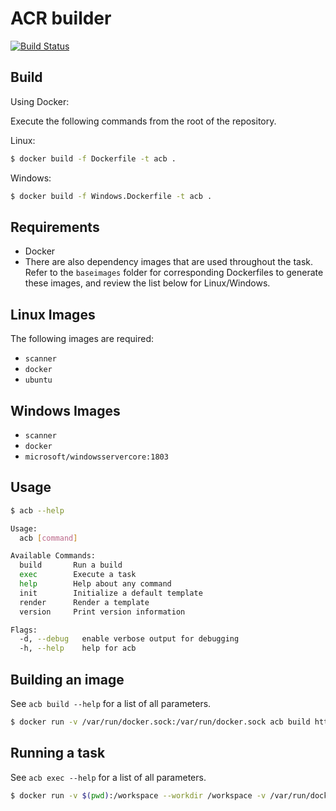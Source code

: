 # ACR builder

[![Build Status](https://travis-ci.org/Azure/acr-builder.svg?branch=master)](https://travis-ci.org/Azure/acr-builder)

## Build

Using Docker:

Execute the following commands from the root of the repository.

Linux:

```sh
$ docker build -f Dockerfile -t acb .
```

Windows:

```sh
$ docker build -f Windows.Dockerfile -t acb .
```

## Requirements

- Docker
- There are also dependency images that are used throughout the task. Refer to the `baseimages` folder for corresponding Dockerfiles to generate these images, and review the list below for Linux/Windows.

## Linux Images

The following images are required:

- `scanner`
- `docker`
- `ubuntu`

## Windows Images

- `scanner`
- `docker`
- `microsoft/windowsservercore:1803`

## Usage

```sh
$ acb --help

Usage:
  acb [command]

Available Commands:
  build       Run a build
  exec        Execute a task
  help        Help about any command
  init        Initialize a default template
  render      Render a template
  version     Print version information

Flags:
  -d, --debug   enable verbose output for debugging
  -h, --help    help for acb
```

## Building an image

See `acb build --help` for a list of all parameters.

```sh
$ docker run -v /var/run/docker.sock:/var/run/docker.sock acb build https://github.com/Azure/acr-builder.git
```

## Running a task

See `acb exec --help` for a list of all parameters.

```sh
$ docker run -v $(pwd):/workspace --workdir /workspace -v /var/run/docker.sock:/var/run/docker.sock acb exec --homevol $(pwd) --steps templating/testdata/helloworld/git-build.yaml --values templating/testdata/helloworld/values.yaml --id demo -r foo.azurecr.io
```
